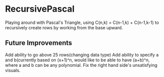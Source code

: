 # RecursivePascal

Playing around with Pascal's Triangle, using C(n,k) = C(n-1,k) + C(n-1,k-1) to recursively create rows by working from the base upward.

## Future Improvements
Add ability to go above 25 rows(changing data type)
Add ability to specify a and b(currently based on (x+1)^n, would like to be able to have (a+b)^n, where a and b can be any polynomial.
Fix the right hand side's unsatisfying visuals.
